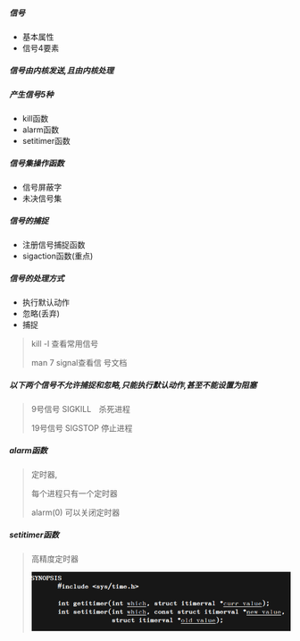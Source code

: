 ##### 信号

* 基本属性
* 信号4要素



##### 信号由内核发送,且由内核处理





##### 产生信号5种

* kill函数
* alarm函数
* setitimer函数



##### 信号集操作函数

* 信号屏蔽字
* 未决信号集



##### 信号的捕捉

* 注册信号捕捉函数
* sigaction函数(重点)





##### 信号的处理方式

* 执行默认动作
* 忽略(丢弃)     
* 捕捉



> kill -l  查看常用信号
>
> man 7 signal查看信 号文档





##### 以下两个信号不允许捕捉和忽略,只能执行默认动作,甚至不能设置为阻塞

> 9号信号 SIGKILL　杀死进程
>
> 19号信号  SIGSTOP    停止进程







##### alarm函数

> 定时器,
>
> 每个进程只有一个定时器
>
> alarm(0) 可以关闭定时器



##### setitimer函数

> 高精度定时器
>
> ![8.png](./img/8.png)